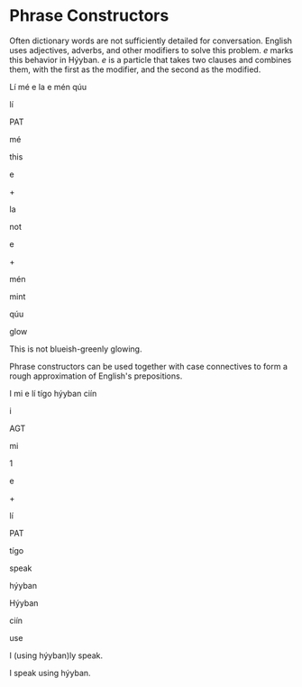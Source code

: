 # Phrase Constructors
Often dictionary words are not sufficiently detailed for conversation. English uses adjectives, adverbs, and other modifiers to solve
 this problem. *e* marks this behavior in Hýyban. *e* is a particle that takes two clauses and combines them, with the first
 as the modifier, and the second as the modified.

<div data-gloss="" class="gloss--glossed">
	<p class="gloss__line--original gloss__line gloss__line--0">Lí mé e la e mén qúu</p>
	<div class="gloss__words">
		<div class="gloss__word">
			<p class="gloss__line gloss__line--1">lí</p>
			<p class="gloss__line gloss__line--2">PAT</p>
		</div>
		<div class="gloss__word">
			<p class="gloss__line gloss__line--1">mé</p>
			<p class="gloss__line gloss__line--2">this</p>
		</div>
		<div class="gloss__word">
			<p class="gloss__line gloss__line--1">e</p>
			<p class="gloss__line gloss__line--2">+</p>
		</div>
		<div class="gloss__word">
			<p class="gloss__line gloss__line--1">la</p>
			<p class="gloss__line gloss__line--2">not</p>
		</div>
		<div class="gloss__word">
			<p class="gloss__line gloss__line--1">e</p>
			<p class="gloss__line gloss__line--2">+</p>
		</div>
		<div class="gloss__word">
			<p class="gloss__line gloss__line--1">mén</p>
			<p class="gloss__line gloss__line--2">mint</p>
		</div>
		<div class="gloss__word">
			<p class="gloss__line gloss__line--1">qúu</p>
			<p class="gloss__line gloss__line--2">glow</p>
		</div>
	</div>
	<p class="gloss__line--free gloss__line gloss__line--3">This is not blueish-greenly glowing.</p>
</div>

Phrase constructors can be used together with case connectives to form a rough approximation of English's prepositions.

<div data-gloss="" class="gloss--glossed">
	<p class="gloss__line--original gloss__line gloss__line--0">I mi e lí tígo hýyban ciín</p>
	<div class="gloss__words">
		<div class="gloss__word">
			<p class="gloss__line gloss__line--1">i</p>
			<p class="gloss__line gloss__line--2">AGT</p>
		</div>
		<div class="gloss__word">
			<p class="gloss__line gloss__line--1">mi</p>
			<p class="gloss__line gloss__line--2">1</p>
		</div>
		<div class="gloss__word">
			<p class="gloss__line gloss__line--1">e</p>
			<p class="gloss__line gloss__line--2">+</p>
		</div>
		<div class="gloss__word">
			<p class="gloss__line gloss__line--1">lí</p>
			<p class="gloss__line gloss__line--2">PAT</p>
		</div>
		<div class="gloss__word">
			<p class="gloss__line gloss__line--1">tígo</p>
			<p class="gloss__line gloss__line--2">speak</p>
		</div>
		<div class="gloss__word">
			<p class="gloss__line gloss__line--1">hýyban</p>
			<p class="gloss__line gloss__line--2">Hýyban</p>
		</div>
		<div class="gloss__word">
			<p class="gloss__line gloss__line--1">ciín</p>
			<p class="gloss__line gloss__line--2">use</p>
		</div>
	</div>
	<p class="gloss__line--free gloss__line gloss__line--3">I  (using hýyban)ly speak.</p>
	<p class="gloss__line--free gloss__line gloss__line--3">I speak using hýyban.</p>
</div>